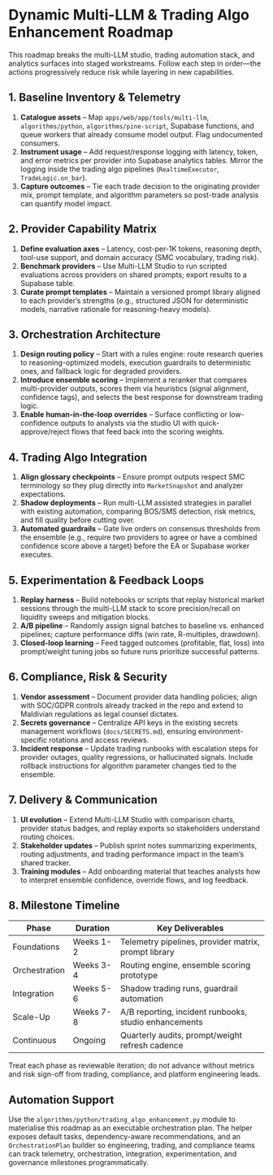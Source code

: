 # Dynamic Multi-LLM & Trading Algo Enhancement Roadmap

This roadmap breaks the multi-LLM studio, trading automation stack, and
analytics surfaces into staged workstreams. Follow each step in order—the
actions progressively reduce risk while layering in new capabilities.

## 1. Baseline Inventory & Telemetry

1. **Catalogue assets** – Map `apps/web/app/tools/multi-llm`,
   `algorithms/python`, `algorithms/pine-script`, Supabase functions, and queue
   workers that already consume model output. Flag undocumented consumers.
2. **Instrument usage** – Add request/response logging with latency, token,
   and error metrics per provider into Supabase analytics tables. Mirror the
   logging inside the trading algo pipelines (`RealtimeExecutor`,
   `TradeLogic.on_bar`).
3. **Capture outcomes** – Tie each trade decision to the originating provider
   mix, prompt template, and algorithm parameters so post-trade analysis can
   quantify model impact.

## 2. Provider Capability Matrix

1. **Define evaluation axes** – Latency, cost-per-1K tokens, reasoning depth,
   tool-use support, and domain accuracy (SMC vocabulary, trading risk).
2. **Benchmark providers** – Use Multi-LLM Studio to run scripted evaluations
   across providers on shared prompts; export results to a Supabase table.
3. **Curate prompt templates** – Maintain a versioned prompt library aligned to
   each provider’s strengths (e.g., structured JSON for deterministic models,
   narrative rationale for reasoning-heavy models).

## 3. Orchestration Architecture

1. **Design routing policy** – Start with a rules engine: route research
   queries to reasoning-optimized models, execution guardrails to deterministic
   ones, and fallback logic for degraded providers.
2. **Introduce ensemble scoring** – Implement a reranker that compares
   multi-provider outputs, scores them via heuristics (signal alignment,
   confidence tags), and selects the best response for downstream trading
   logic.
3. **Enable human-in-the-loop overrides** – Surface conflicting or low-confidence
   outputs to analysts via the studio UI with quick-approve/reject flows that
   feed back into the scoring weights.

## 4. Trading Algo Integration

1. **Align glossary checkpoints** – Ensure prompt outputs respect SMC
   terminology so they plug directly into `MarketSnapshot` and analyzer
   expectations.
2. **Shadow deployments** – Run multi-LLM assisted strategies in parallel with
   existing automation, comparing BOS/SMS detection, risk metrics, and fill
   quality before cutting over.
3. **Automated guardrails** – Gate live orders on consensus thresholds from the
   ensemble (e.g., require two providers to agree or have a combined confidence
   score above a target) before the EA or Supabase worker executes.

## 5. Experimentation & Feedback Loops

1. **Replay harness** – Build notebooks or scripts that replay historical
   market sessions through the multi-LLM stack to score precision/recall on
   liquidity sweeps and mitigation blocks.
2. **A/B pipeline** – Randomly assign signal batches to baseline vs. enhanced
   pipelines; capture performance diffs (win rate, R-multiples, drawdown).
3. **Closed-loop learning** – Feed tagged outcomes (profitable, flat, loss)
   into prompt/weight tuning jobs so future runs prioritize successful patterns.

## 6. Compliance, Risk & Security

1. **Vendor assessment** – Document provider data handling policies; align with
   SOC/GDPR controls already tracked in the repo and extend to Maldivian
   regulations as legal counsel dictates.
2. **Secrets governance** – Centralize API keys in the existing secrets
   management workflows (`docs/SECRETS.md`), ensuring environment-specific
   rotations and access reviews.
3. **Incident response** – Update trading runbooks with escalation steps for
   provider outages, quality regressions, or hallucinated signals. Include
   rollback instructions for algorithm parameter changes tied to the ensemble.

## 7. Delivery & Communication

1. **UI evolution** – Extend Multi-LLM Studio with comparison charts, provider
   status badges, and replay exports so stakeholders understand routing choices.
2. **Stakeholder updates** – Publish sprint notes summarizing experiments,
   routing adjustments, and trading performance impact in the team’s shared
   tracker.
3. **Training modules** – Add onboarding material that teaches analysts how to
   interpret ensemble confidence, override flows, and log feedback.

## 8. Milestone Timeline

| Phase | Duration | Key Deliverables |
|-------|----------|------------------|
| Foundations | Weeks 1-2 | Telemetry pipelines, provider matrix, prompt library |
| Orchestration | Weeks 3-4 | Routing engine, ensemble scoring prototype |
| Integration | Weeks 5-6 | Shadow trading runs, guardrail automation |
| Scale-Up | Weeks 7-8 | A/B reporting, incident runbooks, studio enhancements |
| Continuous | Ongoing | Quarterly audits, prompt/weight refresh cadence |

Treat each phase as reviewable iteration; do not advance without metrics and
risk sign-off from trading, compliance, and platform engineering leads.

## Automation Support

Use the `algorithms/python/trading_algo_enhancement.py` module to materialise
this roadmap as an executable orchestration plan. The helper exposes default
tasks, dependency-aware recommendations, and an `OrchestrationPlan` builder so
engineering, trading, and compliance teams can track telemetry, orchestration,
integration, experimentation, and governance milestones programmatically.
